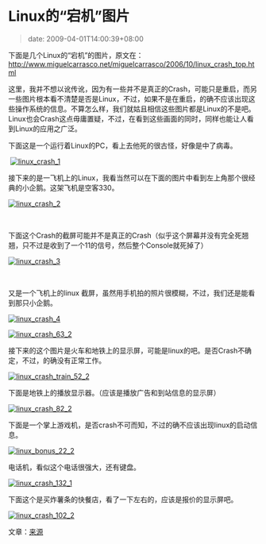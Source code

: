 # Linux的“宕机”图片
>date: 2009-04-01T14:00:39+08:00


下面是几个Linux的“宕机”的图片，原文在：<http://www.miguelcarrasco.net/miguelcarrasco/2006/10/linux_crash_top.html>


这里，我并不想以讹传讹，因为有一些并不是真正的Crash，可能只是重启，而另一些图片根本看不清楚是否是Linux，不过，如果不是在重启，的确不应该出现这些操作系统的信息。不算怎么样，我们就姑且相信这些图片都是Linux的不是吧。Linux也会Crash这点毋庸置疑，不过，在看到这些画面的同时，同样也能让人看到Linux的应用之广泛。


下面这是一个运行着Linux的PC，看上去他死的很古怪，好像是中了病毒。


 [![linux_crash_1](https://coolshell.cn/wp-content/uploads/2009/04/linux_crash_1.jpg "linux_crash_1")](https://coolshell.cn/wp-content/uploads/2009/04/linux_crash_1.jpg)



接下来的是一飞机上的Linux，我看当然可以在下面的图片中看到左上角那个很经典的小企鹅。这架飞机是空客330。


[![linux_crash_2](https://coolshell.cn/wp-content/uploads/2009/04/linux_crash_2.jpg "linux_crash_2")](https://coolshell.cn/wp-content/uploads/2009/04/linux_crash_2.jpg)


 


下面这个Crash的截屏可能并不是真正的Crash（似乎这个屏幕并没有完全死翘翘，只不过是收到了一个11的信号，然后整个Console就死掉了）


[![linux_crash_3](https://coolshell.cn/wp-content/uploads/2009/04/linux_crash_3.jpg "linux_crash_3")](https://coolshell.cn/wp-content/uploads/2009/04/linux_crash_3.jpg)


 


又是一个飞机上的linux 截屏，虽然用手机拍的照片很模糊，不过，我们还是能看到那只小企鹅。


[![linux_crash_4](https://coolshell.cn/wp-content/uploads/2009/04/linux_crash_4.jpg "linux_crash_4")](https://coolshell.cn/wp-content/uploads/2009/04/linux_crash_4.jpg)


[![linux_crash_63_2](https://coolshell.cn/wp-content/uploads/2009/04/linux_crash_63_2.jpg "linux_crash_63_2")](https://coolshell.cn/wp-content/uploads/2009/04/linux_crash_63_2.jpg)


接下来的这个图片是火车和地铁上的显示屏，可能是linux的吧。是否Crash不确定，不过，的确没有正常工作。


[![linux_crash_train_52_2](https://coolshell.cn/wp-content/uploads/2009/04/linux_crash_train_52_2.jpg "linux_crash_train_52_2")](https://coolshell.cn/wp-content/uploads/2009/04/linux_crash_train_52_2.jpg)


下面是地铁上的播放显示器。（应该是播放广告和到站信息的显示屏）


[![linux_crash_82_2](https://coolshell.cn/wp-content/uploads/2009/04/linux_crash_82_2.jpg "linux_crash_82_2")](https://coolshell.cn/wp-content/uploads/2009/04/linux_crash_82_2.jpg)


下面是一个掌上游戏机，是否crash不可而知，不过的确不应该出现linux的启动信息。


[![linux_bonus_22_2](https://coolshell.cn/wp-content/uploads/2009/04/linux_bonus_22_2.jpg "linux_bonus_22_2")](https://coolshell.cn/wp-content/uploads/2009/04/linux_bonus_22_2.jpg)


电话机，看似这个电话很强大，还有键盘。


[![linux_crash_132_1](https://coolshell.cn/wp-content/uploads/2009/04/linux_crash_132_1.jpg "linux_crash_132_1")](https://coolshell.cn/wp-content/uploads/2009/04/linux_crash_132_1.jpg)


下面这个是买炸薯条的快餐店，看了一下左右的，应该是报价的显示屏吧。


[![linux_crash_102_2](https://coolshell.cn/wp-content/uploads/2009/04/linux_crash_102_2.jpg "linux_crash_102_2")](https://coolshell.cn/wp-content/uploads/2009/04/linux_crash_102_2.jpg)


文章：[来源](http://www.miguelcarrasco.net/miguelcarrasco/2006/10/linux_crash_top.html)


